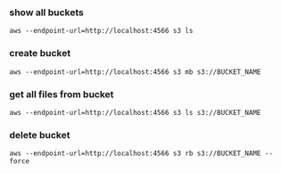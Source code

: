 ### show all buckets
```text
aws --endpoint-url=http://localhost:4566 s3 ls
```

### create bucket
```text
aws --endpoint-url=http://localhost:4566 s3 mb s3://BUCKET_NAME
```

### get all files from bucket
```text
aws --endpoint-url=http://localhost:4566 s3 ls s3://BUCKET_NAME
```

### delete bucket
```text
aws --endpoint-url=http://localhost:4566 s3 rb s3://BUCKET_NAME --force
```